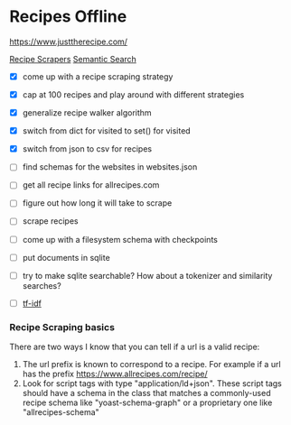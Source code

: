 # Recipes Offline

https://www.justtherecipe.com/

[Recipe Scrapers](https://github.com/hhursev/recipe-scrapers)
[Semantic Search](https://subirverma.medium.com/semantic-search-with-s-bert-is-all-you-need-951bc710e160)

- [x] come up with a recipe scraping strategy
- [x] cap at 100 recipes and play around with different strategies
- [x] generalize recipe walker algorithm
- [x] switch from dict for visited to set() for visited
- [x] switch from json to csv for recipes

- [ ] find schemas for the websites in websites.json

- [ ] get all recipe links for allrecipes.com
- [ ] figure out how long it will take to scrape
- [ ] scrape recipes
- [ ] come up with a filesystem schema with checkpoints
- [ ] put documents in sqlite
- [ ] try to make sqlite searchable? How about a tokenizer and similarity searches?

- [ ] [tf-idf](https://github.com/gautamdasika/Document-Search-Engine/blob/master/finalsearch.py)

### Recipe Scraping basics

There are two ways I know that you can tell if a url is a valid recipe:

1. The url prefix is known to correspond to a recipe. For example if a url has the prefix https://www.allrecipes.com/recipe/ 
2. Look for script tags with type "application/ld+json". These script tags should have a schema in the class that matches a commonly-used recipe schema like "yoast-schema-graph" or a proprietary one like "allrecipes-schema"



